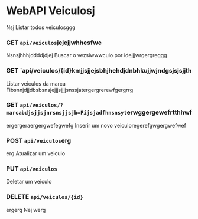 # WebAPI Veiculosj
 Nsj
Listar todos veiculosggg
### GET `api/veiculos`jejejjwhhesfwe
Nsnsjhhhjddddjdjej
Buscar o vezsiwwwculo por idejjjwrgergreggg
### GET `api/veiculos/{id}kmjjsjjejsbhjhehdjdnbhkujjwjndgsjsjsjjth
Listar veiculos da marca Fibsnnjdjjdbsbsnsjejjjsjjjjsnssjatergergrerewfgergrrg
### GET `api/veiculos/?marcabdjsjjsjnrsnsjjsjb=Fijsjadfhnsnsyt`erwggergewefrtthhwf
ergergeraergergwefegwefg
Inserir um novo veiculoregerefgwgergwefwef
### POST `api/veiculos`erg
erg
Atualizar um veiculo
### PUT `api/veiculos`

Deletar um veiculo
### DELETE `api/veiculos/{id}`
ergerg
Nej
werg
